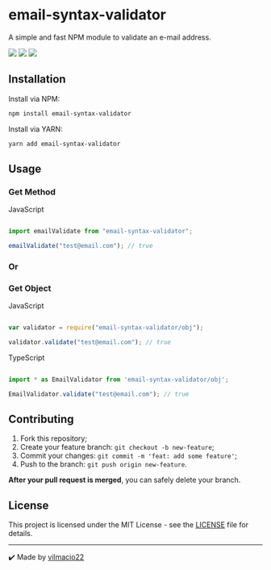 # email-syntax-validator
A simple and fast NPM module to validate an e-mail address.

<p flex="row">
<img src="https://img.shields.io/badge/node-v10.15.3-green?style=flat-square" />
<img src="https://img.shields.io/badge/npm-v6.4.1-blue?style=flat-square" />
<img src="https://img.shields.io/badge/repo%20size-12.1%20kB-blue?style=flat-square" />
</p>

## Installation
Install via NPM:

```bash
npm install email-syntax-validator

```

Install via YARN:

```bash
yarn add email-syntax-validator

```


## Usage
### Get Method
 JavaScript

```javascript

import emailValidate from "email-syntax-validator";

emailValidate("test@email.com"); // true

```

### Or
### Get Object
 JavaScript

```javascript

var validator = require("email-syntax-validator/obj");

validator.validate("test@email.com"); // true

```

 TypeScript

```typescript

import * as EmailValidator from 'email-syntax-validator/obj';

EmailValidator.validate("test@email.com"); // true


```

## Contributing

1. Fork this repository;
2. Create your feature branch: `git checkout -b new-feature`;
3. Commit your changes: `git commit -m 'feat: add some feature'`;
4. Push to the branch: `git push origin new-feature`.

**After your pull request is merged**, you can safely delete your branch.

## License

This project is licensed under the MIT License - see the [LICENSE](LICENSE) file for details.

---

:heavy_check_mark: Made by [vilmacio22](https://github.com/vilmacio22)
